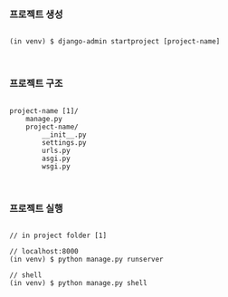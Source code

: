 ### 프로젝트 생성

```

(in venv) $ django-admin startproject [project-name]

```

<br />

### 프로젝트 구조

```

project-name [1]/
    manage.py
    project-name/
        __init__.py
        settings.py
        urls.py
        asgi.py
        wsgi.py

```

<br />

### 프로젝트 실행

```

// in project folder [1]

// localhost:8000
(in venv) $ python manage.py runserver

// shell
(in venv) $ python manage.py shell

```
